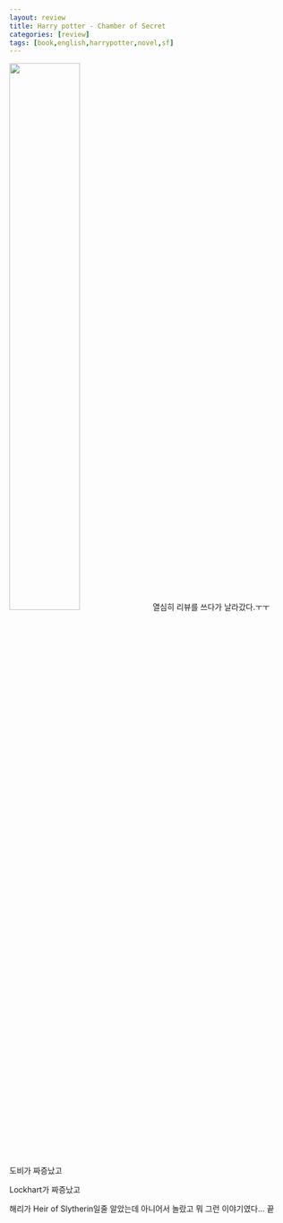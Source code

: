 ```yaml
---
layout: review
title: Harry potter - Chamber of Secret
categories: [review]
tags: [book,english,harrypotter,novel,sf]
---
```


<img src="https://kbimages1-a.akamaihd.net/ad579858-3886-49b2-9877-d48e272120bf/180/1000/False/harry-potter-and-the-chamber-of-secrets-5.jpg" style="width: 50%; height: auto;">
열심히 리뷰를 쓰다가 날라갔다.ㅜㅜ

도비가 짜증났고


Lockhart가 짜증났고


해리가 Heir of Slytherin일줄 알았는데 아니어서 놀랐고 
뭐 그런 이야기였다... 끝
